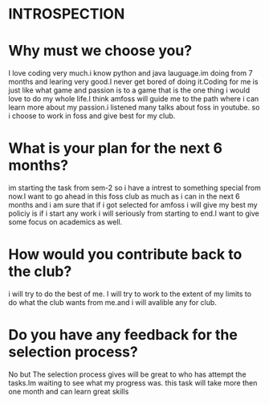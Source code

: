 # INTROSPECTION

# Why must we choose you?

I love coding very much.i know python and java lauguage.im doing from 7 months and learing very good.I never get bored of doing it.Coding for me is just like what game and passion is to a game that is the one thing i would love to do my whole life.I think amfoss will guide me to the path where i can learn more about my passion.i listened many talks about foss in youtube. so i choose to work in foss and give best for my club.

 #  What is your plan for the next 6 months?
 
im starting the task from sem-2 so i have a intrest to something special from now.I want to go ahead in this foss club as much as i can in the next 6 months and i am sure that if i got selected for amfoss i will give my best my policiy is if i start any work i will seriously from starting to end.I want to give some focus on academics as well.

# How would you contribute back to the club?


i will try to do the best of me. I will try to work to the extent of my limits to do what the club wants from me.and i will avalible any for club.

# Do you have any feedback for the selection process?


No but The selection process gives will be great to who has  attempt the tasks.Im waiting to see what my progress was. this task will take more then one month and can learn great skills
